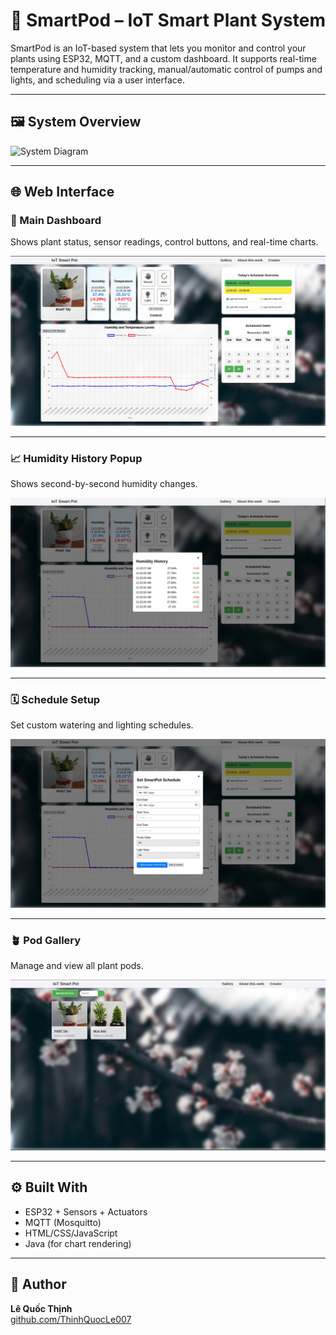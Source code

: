 # 🌿 SmartPod – IoT Smart Plant System

SmartPod is an IoT-based system that lets you monitor and control your plants using ESP32, MQTT, and a custom dashboard. It supports real-time temperature and humidity tracking, manual/automatic control of pumps and lights, and scheduling via a user interface.

---

## 🖼️ System Overview

![System Diagram](docs/system_diagram.png)

---

## 🌐 Web Interface

### 🌱 Main Dashboard

Shows plant status, sensor readings, control buttons, and real-time charts.

![Main UI](images/pod.jpg)

---

### 📈 Humidity History Popup

Shows second-by-second humidity changes.

![History](images/history.jpg)

---

### 🗓️ Schedule Setup

Set custom watering and lighting schedules.

![Schedule](images/schedule.jpg)

---

### 🪴 Pod Gallery

Manage and view all plant pods.

![Pods](images/gallery.jpg)

---

## ⚙️ Built With

- ESP32 + Sensors + Actuators
- MQTT (Mosquitto)
- HTML/CSS/JavaScript
- Java (for chart rendering)

---

## 👤 Author

**Lê Quốc Thịnh**  
[github.com/ThinhQuocLe007](https://github.com/ThinhQuocLe007)
